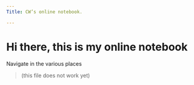 ```yaml
---
Title: CW’s online notebook.

---
```

# Hi there, this is my online notebook

Navigate in the various places

> (this file does not work yet)